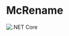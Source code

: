 # McRename

![.NET Core](https://github.com/Nuss9/McRename/workflows/.NET%20Core/badge.svg?branch=master&event=push)
